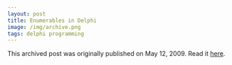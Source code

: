 ```yaml
---
layout: post
title: Enumerables in Delphi
image: /img/archive.png
tags: delphi programming
---
```

This archived post was originally published on May 12, 2009. Read it [here](/alex.ciobanu.org/index9e8b.html).
